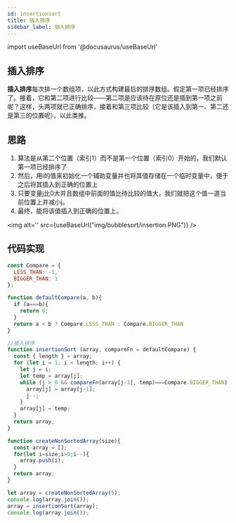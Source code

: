 ```yaml
---
id: insertionsort
title: 插入排序
sidebar_label: 插入排序
---
```


import useBaseUrl from '@docusaurus/useBaseUrl'

## 插入排序
**插入排序**每次排一个数组项，以此方式构建最后的排序数组。假定第一项已经排序了。接着，它和第二项进行比较——第二项是应该待在原位还是插到第一项之前呢？这样，头两项就已正确排序，接着和第三项比较（它是该插入到第一、第二还是第三的位置呢），以此类推。

## 思路
1. 算法是从第二个位置（索引1）而不是第一个位置（索引0）开始的，我们默认第一项已经排序了
2. 然后，用i的值来初始化一个辅助变量并也将其值存储在一个临时变量中，便于之后将其插入到正确的位置上
3. 只要变量j比0大并且数组中前面的值比待比较的值大，我们就把这个值一道当前位置上并减小j。
4. 最终，能将该值插入到正确的位置上。

<img alt='' src={useBaseUrl("img/bubblesort/insertion.PNG")} />

## 代码实现
```javascript
const Compare = {
  LESS_THAN: -1,
  BIGGER_THAN: 1
};

function defaultCompare(a, b){
  if (a===b){
    return 0;
  }
  return a < b ? Compare.LESS_THAN : Compare.BIGGER_THAN
}

//插入排序
function insertionSort (array, compareFn = defaultCompare) {
  const { length } = array;
  for (let i = 1; i < length; i++) {
    let j = i;
    let temp = array[j];    
    while (j > 0 && compareFn(array[j-1], temp)===Compare.BIGGER_THAN) {
      array[j] = array[j-1];
      j--;
    }
    array[j] = temp;
  }
  return array;
}

function createNonSortedArray(size){
  const array = [];
  for(let i=size;i>0;i--){
    array.push(i);
  }
  return array;
}

let array = createNonSortedArray(5);
console.log(array.join());
array = insertionSort(array);
console.log(array.join());

```